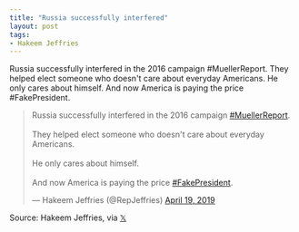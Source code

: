```yaml
---
title: "Russia successfully interfered"
layout: post
tags:
- Hakeem Jeffries
---
```


Russia successfully interfered in the 2016 campaign #MuellerReport. They helped elect someone who doesn't care about everyday Americans. He only cares about himself. And now America is paying the price #FakePresident.

<blockquote class="twitter-tweet"><p lang="en" dir="ltr">Russia successfully interfered in the 2016 campaign <a href="https://twitter.com/hashtag/MuellerReport?src=hash&amp;ref_src=twsrc%5Etfw">#MuellerReport</a>.<br><br>They helped elect someone who doesn't care about everyday Americans.<br><br>He only cares about himself.<br><br>And now America is paying the price <a href="https://twitter.com/hashtag/FakePresident?src=hash&amp;ref_src=twsrc%5Etfw">#FakePresident</a>.</p>&mdash; Hakeem Jeffries (@RepJeffries) <a href="https://twitter.com/RepJeffries/status/1119063454260891649?ref_src=twsrc%5Etfw">April 19, 2019</a></blockquote> <script async src="https://platform.twitter.com/widgets.js" charset="utf-8"></script>

Source: Hakeem Jeffries, via [&#x1D54F;](https://x.com)
